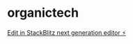 # organictech

[Edit in StackBlitz next generation editor ⚡️](https://stackblitz.com/~/github.com/yojaner123/organictech)
